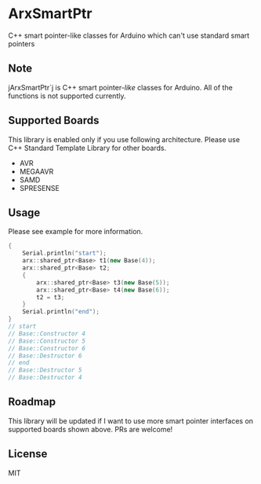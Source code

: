 # ArxSmartPtr

C++ smart pointer-like classes for Arduino which can't use standard smart pointers

## Note

jArxSmartPtr`j is C++ smart pointer-*like* classes for Arduino.
All of the functions is not supported currently.


## Supported Boards

This library is enabled only if you use following architecture.
Please use C++ Standard Template Library for other boards.

- AVR
- MEGAAVR
- SAMD
- SPRESENSE


## Usage

Please see example for more information.

``` C++
{
    Serial.println("start");
    arx::shared_ptr<Base> t1(new Base(4));
    arx::shared_ptr<Base> t2;
    {
        arx::shared_ptr<Base> t3(new Base(5));
        arx::shared_ptr<Base> t4(new Base(6));
        t2 = t3;
    }
    Serial.println("end");
}
// start
// Base::Constructor 4
// Base::Constructor 5
// Base::Constructor 6
// Base::Destructor 6
// end
// Base::Destructor 5
// Base::Destructor 4
```


## Roadmap

This library will be updated if I want to use more smart pointer interfaces on supported boards shown above.
PRs are welcome!

## License

MIT
